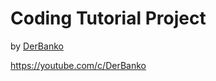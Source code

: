 # Coding Tutorial Project
by [DerBanko](https://twitch.tv/DerBanko)

https://youtube.com/c/DerBanko
